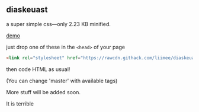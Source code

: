 ## diaskeuast
a super simple css—only 2.23 KB minified.

[demo](https://t7260.gitlab.io/diaskeuast)

just drop one of these in the `<head>` of your page
```html
<link rel="stylesheet" href="https://rawcdn.githack.com/liimee/diaskeuast/1.2.0/diaskeuast.min.css">
```
then code HTML as usual!

(You can change 'master' with available tags)


More stuff will be added soon.

It is terrible
